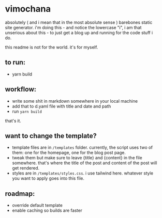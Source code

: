 # vimochana

absolutely ( and i mean that in the most absolute sense ) barebones static site generator. i'm doing this - and notice the lowercase "i", i am that unserious about this - to just get a blog up and running for the code stuff i do.

this readme is not for the world. it's for myself.

## to run:

- yarn build

## workflow:

- write some shit in markdown somewhere in your local machine
- add that to d.yaml file with title and date and path
- run `yarn build`

that's it.

## want to change the template?

- template files are in `/templates` folder. currently, the script uses two of them: one for the homepage, one for the blog post page.
- tweak them but make sure to leave {title} and {content} in the file somewhere. that's where the title of the post and content of the post will get rendered.
- styles are in `/templates/styles.css`. i use tailwind here. whatever style you want to apply goes into this file.

## roadmap:

- override default template
- enable caching so builds are faster

